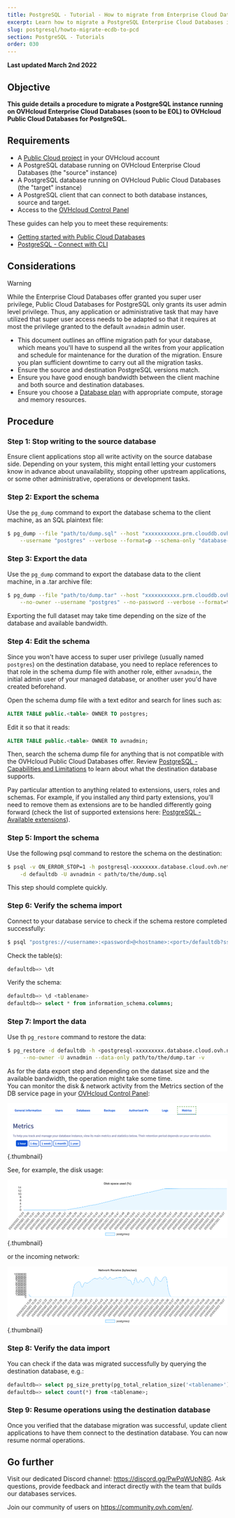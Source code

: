 ```yaml
---
title: PostgreSQL - Tutorial - How to migrate from Enterprise Cloud Databases to Public Cloud Databases
excerpt: Learn how to migrate a PostgreSQL Enterprise Cloud Databases instance to Public Cloud Databases for PostgreSQL
slug: postgresql/howto-migrate-ecdb-to-pcd
section: PostgreSQL - Tutorials
order: 030
---
```


**Last updated March 2nd 2022**

## Objective

**This guide details a procedure to migrate a PostgreSQL instance running on OVHcloud Enterprise Cloud Databases (soon to be EOL) to OVHcloud Public Cloud Databases for PostgreSQL.**

## Requirements

- A [Public Cloud project](https://www.ovhcloud.com/en-ca/public-cloud/compute/) in your OVHcloud account
- A PostgreSQL database running on OVHcloud Enterprise Cloud Databases (the "source" instance)
- A PostgreSQL database running on OVHcloud Public Cloud Databases (the "target" instance)
- A PostgreSQL client that can connect to both database instances, source and target.
- Access to the [OVHcloud Control Panel](https://ca.ovh.com/auth/?action=gotomanager&from=https://www.ovh.com/ca/en/&ovhSubsidiary=ca)

These guides can help you to meet these requirements:

- [Getting started with Public Cloud Databases](https://docs.ovh.com/ca/en/publiccloud/databases/getting-started/)
- [PostgreSQL - Connect with CLI](https://docs.ovh.com/ca/en/publiccloud/databases/postgresql/connect-cli/)

## Considerations

> [!warning]
>
> While the Enterprise Cloud Databases offer granted you super user privilege, Public Cloud Databases for PostgreSQL only grants its user admin level privilege. Thus, any application or administrative task that may have utilized that super user access needs to be adapted so that it requires at most the privilege granted to the default `avnadmin` admin user.
>

- This document outlines an offline migration path for your database, which means you'll have to suspend all the writes from your application and schedule for maintenance for the duration of the migration. Ensure you plan sufficient downtime to carry out all the migration tasks.
- Ensure the source and destination PostgreSQL versions match.
- Ensure you have good enough bandwidth between the client machine and both source and destination databases.
- Ensure you choose a [Database plan](https://www.ovhcloud.com/en-ca/public-cloud/prices/#databases) with appropriate compute, storage and memory resources.

## Procedure

### Step 1: Stop writing to the source database

Ensure client applications stop all write activity on the source database side. Depending on your system, this might entail letting your customers know in advance about unavailability, stopping other upstream applications, or some other administrative, operations or development tasks.

### Step 2: Export the schema

Use the `pg_dump` command to export the database schema to the client machine, as an SQL plaintext file:

```bash
$ pg_dump --file "path/to/dump.sql" --host "xxxxxxxxxxx.prm.clouddb.ovh.net" --port "<write port>" \
    --username "postgres" --verbose --format=p --schema-only "database-name"
```

### Step 3: Export the data

Use the `pg_dump` command to export the database data to the client machine, in a .tar archive file:

```bash
$ pg_dump --file "path/to/dump.tar" --host "xxxxxxxxxxx.prm.clouddb.ovh.net" --port "<write port>" \
    --no-owner --username "postgres" --no-password --verbose --format=t --blobs --encoding "UTF8"
```

Exporting the full dataset may take time depending on the size of the database and available bandwidth.

### Step 4: Edit the schema

Since you won't have access to super user privilege (usually named `postgres`) on the destination database, you need to replace references to that role in the schema dump file with another role, either `avnadmin`, the initial admin user of your managed database, or another user you'd have created beforehand.

Open the schema dump file with a text editor and search for lines such as:

```sql
ALTER TABLE public.<table> OWNER TO postgres;
```

Edit it so that it reads:

```sql
ALTER TABLE public.<table> OWNER TO avnadmin;
```

Then, search the schema dump file for anything that is not compatible with the OVHcloud Public Cloud Databases offer. Review [PostgreSQL - Capabilities and Limitations](https://docs.ovh.com/ca/en/publiccloud/databases/postgresql/capabilities/) to learn about what the destination database supports.

Pay particular attention to anything related to extensions, users, roles and schemas. For example, if you installed any third party extensions, you'll need to remove them as extensions are to be handled differently going forward (check the list of supported extensions here: [PostgreSQL - Available extensions](https://docs.ovh.com/ca/en/publiccloud/databases/postgresql/extensions/)).

### Step 5: Import the schema

Use the following psql command to restore the schema on the destination:

```bash
$ psql -v ON_ERROR_STOP=1 -h postgresql-xxxxxxxx.database.cloud.ovh.net -p <port> \
    -d defaultdb -U avnadmin < path/to/the/dump.sql
```

This step should complete quickly.

### Step 6: Verify the schema import

Connect to your database service to check if the schema restore completed successfully:

```bash
$ psql "postgres://<username>:<password>@<hostname>:<port>/defaultdb?sslmode=require"
```

Check the table(s):

```sql
defaultdb=> \dt
```

Verify the schema:

```sql
defaultdb=> \d <tablename>
defaultdb=> select * from information_schema.columns;
```

### Step 7: Import the data

Use th `pg_restore` command to restore the data:

```bash
$ pg_restore -d defaultdb -h <postgresql-xxxxxxxxx.database.cloud.ovh.net> -p <port> \
     --no-owner -U avnadmin --data-only path/to/the/dump.tar -v
```

As for the data export step and depending on the dataset size and the available bandwidth, the operation might take some time.<br>
You can monitor the disk & network activity from the Metrics section of the DB service page in your [OVHcloud Control Panel](https://ca.ovh.com/auth/?action=gotomanager&from=https://www.ovh.com/ca/en/&ovhSubsidiary=ca):

![Metrics Tab](images/metrics_tab.png){.thumbnail}

See, for example, the disk usage:

![Metrics - Disk](images/metrics_disk.png){.thumbnail}

or the incoming network:

![Metrics - Network](images/metrics_net_rx.png){.thumbnail}

### Step 8: Verify the data import

You can check if the data was migrated successfully by querying the destination database, e.g.:

```sql
defaultdb=> select pg_size_pretty(pg_total_relation_size('<tablename>'));
defaultdb=> select count(*) from <tablename>;
```

### Step 9: Resume operations using the destination database

Once you verified that the database migration was successful, update client applications to have them connect to the destination database. You can now resume normal operations.

## Go further

Visit our dedicated Discord channel: <https://discord.gg/PwPqWUpN8G>. Ask questions, provide feedback and interact directly with the team that builds our databases services.

Join our community of users on <https://community.ovh.com/en/>.
